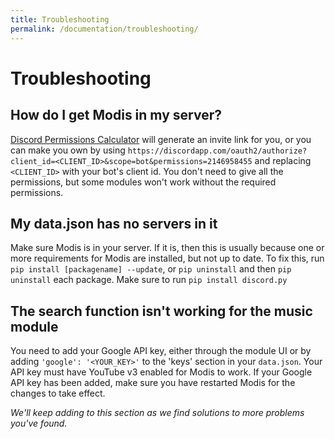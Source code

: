 ```yaml
---
title: Troubleshooting
permalink: /documentation/troubleshooting/
---
```


# Troubleshooting

## How do I get Modis in my server?

[Discord Permissions Calculator](https://discordapi.com/permissions.html) will generate an invite link for you, or you can make you own by using `https://discordapp.com/oauth2/authorize?client_id=<CLIENT_ID>&scope=bot&permissions=2146958455` and replacing `<CLIENT_ID>` with your bot's client id. You don't need to give all the permissions, but some modules won't work without the required permissions.

## My data.json has no servers in it

Make sure Modis is in your server. If it is, then this is usually because one or more requirements for Modis are installed, but not up to date. To fix this, run `pip install [packagename] --update`, or `pip uninstall` and then `pip uninstall` each package. Make sure to run `pip install discord.py` 

## The search function isn't working for the music module

You need to add your Google API key, either through the module UI or by adding `'google': '<YOUR_KEY>'` to the 'keys' section in your `data.json`. Your API key must have YouTube v3 enabled for Modis to work. If your Google API key has been added, make sure you have restarted Modis for the changes to take effect.

*We'll keep adding to this section as we find solutions to more problems you've found.*
